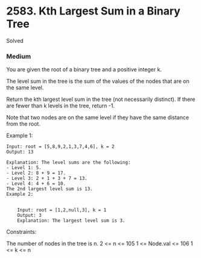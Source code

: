 # 2583. Kth Largest Sum in a Binary Tree
Solved
### Medium

You are given the root of a binary tree and a positive integer k.

The level sum in the tree is the sum of the values of the nodes that are on the same level.

Return the kth largest level sum in the tree (not necessarily distinct). If there are fewer than k levels in the tree, return -1.

Note that two nodes are on the same level if they have the same distance from the root.

 

Example 1:


    Input: root = [5,8,9,2,1,3,7,4,6], k = 2
    Output: 13

    Explanation: The level sums are the following:
    - Level 1: 5.
    - Level 2: 8 + 9 = 17.
    - Level 3: 2 + 1 + 3 + 7 = 13.
    - Level 4: 4 + 6 = 10.
    The 2nd largest level sum is 13.
    Example 2:


        Input: root = [1,2,null,3], k = 1
        Output: 3
        Explanation: The largest level sum is 3.
        

Constraints:

The number of nodes in the tree is n.
2 <= n <= 105
1 <= Node.val <= 106
1 <= k <= n